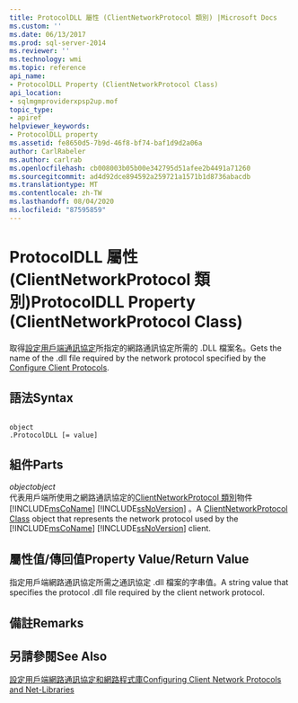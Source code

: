 ```yaml
---
title: ProtocolDLL 屬性 (ClientNetworkProtocol 類別) |Microsoft Docs
ms.custom: ''
ms.date: 06/13/2017
ms.prod: sql-server-2014
ms.reviewer: ''
ms.technology: wmi
ms.topic: reference
api_name:
- ProtocolDLL Property (ClientNetworkProtocol Class)
api_location:
- sqlmgmproviderxpsp2up.mof
topic_type:
- apiref
helpviewer_keywords:
- ProtocolDLL property
ms.assetid: fe8650d5-7b9d-46f8-bf74-baf1d9d2a06a
author: CarlRabeler
ms.author: carlrab
ms.openlocfilehash: cb008003b05b00e342795d51afee2b4491a71260
ms.sourcegitcommit: ad4d92dce894592a259721a1571b1d8736abacdb
ms.translationtype: MT
ms.contentlocale: zh-TW
ms.lasthandoff: 08/04/2020
ms.locfileid: "87595859"
---
```

# <a name="protocoldll-property-clientnetworkprotocol-class"></a><span data-ttu-id="6b5d8-102">ProtocolDLL 屬性 (ClientNetworkProtocol 類別)</span><span class="sxs-lookup"><span data-stu-id="6b5d8-102">ProtocolDLL Property (ClientNetworkProtocol Class)</span></span>
  <span data-ttu-id="6b5d8-103">取得[設定用戶端通訊協定](https://technet.microsoft.com/library/ms181035.aspx)所指定的網路通訊協定所需的 .DLL 檔案名。</span><span class="sxs-lookup"><span data-stu-id="6b5d8-103">Gets the name of the .dll file required by the network protocol specified by the [Configure Client Protocols](https://technet.microsoft.com/library/ms181035.aspx).</span></span>  
  
## <a name="syntax"></a><span data-ttu-id="6b5d8-104">語法</span><span class="sxs-lookup"><span data-stu-id="6b5d8-104">Syntax</span></span>  
  
```  
  
object  
.ProtocolDLL [= value]  
```  
  
## <a name="parts"></a><span data-ttu-id="6b5d8-105">組件</span><span class="sxs-lookup"><span data-stu-id="6b5d8-105">Parts</span></span>  
 <span data-ttu-id="6b5d8-106">*object*</span><span class="sxs-lookup"><span data-stu-id="6b5d8-106">*object*</span></span>  
 <span data-ttu-id="6b5d8-107">代表用戶端所使用之網路通訊協定的[ClientNetworkProtocol 類別](clientnetworkprotocol-class.md)物件 [!INCLUDE[msCoName](../../../includes/msconame-md.md)] [!INCLUDE[ssNoVersion](../../../includes/ssnoversion-md.md)] 。</span><span class="sxs-lookup"><span data-stu-id="6b5d8-107">A [ClientNetworkProtocol Class](clientnetworkprotocol-class.md) object that represents the network protocol used by the [!INCLUDE[msCoName](../../../includes/msconame-md.md)] [!INCLUDE[ssNoVersion](../../../includes/ssnoversion-md.md)] client.</span></span>  
  
## <a name="property-valuereturn-value"></a><span data-ttu-id="6b5d8-108">屬性值/傳回值</span><span class="sxs-lookup"><span data-stu-id="6b5d8-108">Property Value/Return Value</span></span>  
 <span data-ttu-id="6b5d8-109">指定用戶端網路通訊協定所需之通訊協定 .dll 檔案的字串值。</span><span class="sxs-lookup"><span data-stu-id="6b5d8-109">A string value that specifies the protocol .dll file required by the client network protocol.</span></span>  
  
## <a name="remarks"></a><span data-ttu-id="6b5d8-110">備註</span><span class="sxs-lookup"><span data-stu-id="6b5d8-110">Remarks</span></span>  
  
## <a name="see-also"></a><span data-ttu-id="6b5d8-111">另請參閱</span><span class="sxs-lookup"><span data-stu-id="6b5d8-111">See Also</span></span>  
 [<span data-ttu-id="6b5d8-112">設定用戶端網路通訊協定和網路程式庫</span><span class="sxs-lookup"><span data-stu-id="6b5d8-112">Configuring Client Network Protocols and Net-Libraries</span></span>](https://technet.microsoft.com/library/ms181035.aspx)  
  
  

